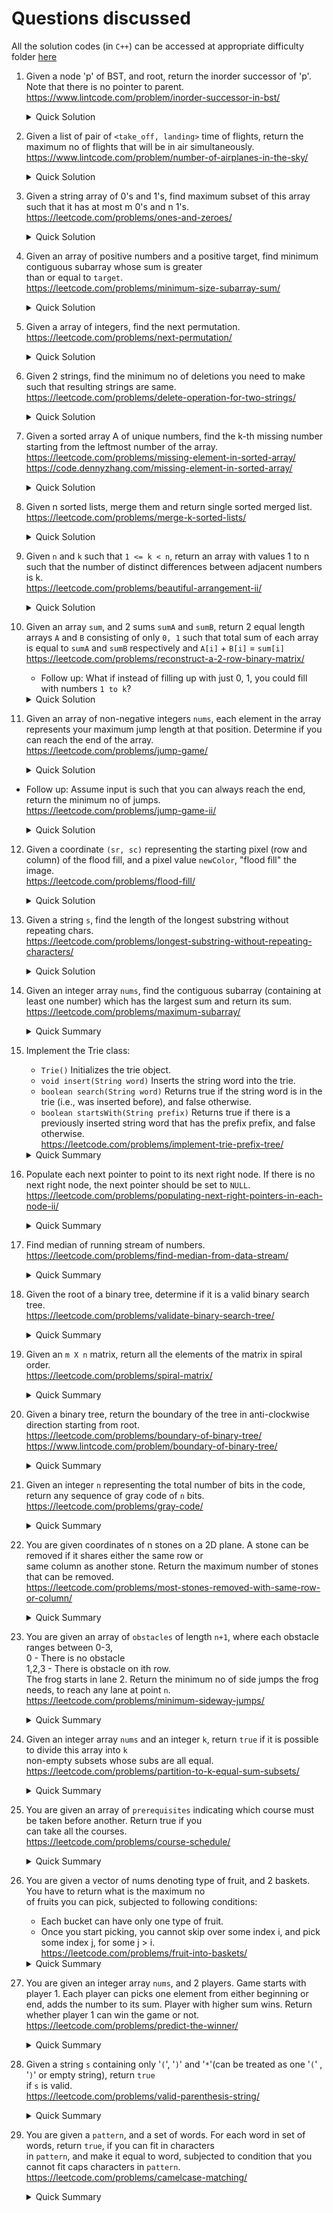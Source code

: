 # Questions discussed

All the solution codes (in `C++`) can be accessed at appropriate difficulty folder [here](https://github.com/anuragtomer/practice_coding/tree/master/leetcode)
1. Given a node 'p' of BST, and root, return the inorder successor of 'p'. Note that there is no pointer to parent.  
https://www.lintcode.com/problem/inorder-successor-in-bst/     
    <details>
        <summary>Quick Solution</summary>

    - If given node has right child, return the left most child of right child of 'p'.
    - Otherwise, starting from root, push all the parents till 'p' in stack and pop till immediate 
      parent is successor (`p.val < parent.val`)

    </details>

2. Given a list of pair of `<take_off, landing>` time of flights, return the maximum no of flights that will be in air simultaneously.  
https://www.lintcode.com/problem/number-of-airplanes-in-the-sky/
    <details>
        <summary>Quick Solution</summary>
    
    - Sort on `take_off` time
    - Push one by one in min_heap. min heap is constructed on landing time. 
    - If start time of incoming flight is greater than landing time of top of heap, pop heap until 
      start time of incoming flight is less that landing time of top of heap (or heap is empty).  
      Idea is to find overlapping flights.
    - Keep track of heap size after every insertion. Max of this would be the answer.

    </details>

3. Given a string array of 0's and 1's, find maximum subset of this array such that it has at most m 0's and n 1's.  
https://leetcode.com/problems/ones-and-zeroes/
    <details>
        <summary>Quick Solution</summary>
    
    - DP problem (0-1 knapsack variant).
    - For each element of array, try to follow two paths. Either take this and see if at most 
      conditions are met or ignore current element and try to fulfill conditions from other elements.

    </details>
    
4. Given an array of positive numbers and a positive target, find minimum contiguous subarray whose sum is greater  
   than or equal to `target`.  
https://leetcode.com/problems/minimum-size-subarray-sum/
    <details>
        <summary>Quick Solution</summary>
    
    - 2 pointer problem/sliding window problem.
    - Keep 2 pointers. The idea is that subarray defined by these 2 pointers would be the subarray which satisfies the
      given conditions.
    - Traverse each value from one end to another. Increase your ending pointer if the sum is still less than `target`.
    - If by adding the next element, the sum is greater than target, increase the starting pointer which denotes you are
      shrinking the array from beginning.
    - At each point in time, keep track what is the largest subarray size you saw.
    
    </details>

5. Given a array of integers, find the next permutation.  
https://leetcode.com/problems/next-permutation/
    <details>
        <summary>Quick Solution</summary>
    
    - Starting from last to first, find first entry which is non-increasing.
    - Find smallest greater element than the value found in step `1`. Again do this from the end.
    - Swap elements from step `1` and step `2`.
    - Reverse the subarray after index from step `1`.

    </details>
    
6. Given 2 strings, find the minimum no of deletions you need to make such that resulting strings are same.  
https://leetcode.com/problems/delete-operation-for-two-strings/
    <details>
        <summary>Quick Solution</summary>
    
    - Modified LCS.
    - Find the longest common subsequence in 2 strings using DP.
    - return `size1 + size2 - 2*(lcs)`
    
    </details>
    
7. Given a sorted array A of unique numbers, find the k-th missing number starting from the leftmost number of the array.  
https://leetcode.com/problems/missing-element-in-sorted-array/
https://code.dennyzhang.com/missing-element-in-sorted-array/
    <details>
        <summary>Quick Solution</summary>
        
    - Binary search
    - If the missing no falls in left half, search the missing no in left half. If it falls in right half,
      change the no of missing no to-be-searched by how many missing nos are gone in left half.
    - At any point of time, missing_nos_in_range = highest_value - lowest_value + 1 - range_size;

    </details>
    
8. Given n sorted lists, merge them and return single sorted merged list.  
https://leetcode.com/problems/merge-k-sorted-lists/
    <details>
        <summary>Quick Solution</summary>
        
    - One solution is to use min heap to keep track of minimum out of each head of list.
    - Keep incrementing head of lists which is added to final result list.
    - Second solution is to build on mergeSort which works on 2 lists.
    - If there are more than 2 lists, divide the no of lists in half and apply mergeSort. Do this step recursively.
    
    </details>
    
9. Given `n` and `k` such that `1 <= k < n`, return an array with values 1 to n such that the number of distinct
   differences between adjacent numbers is k.  
https://leetcode.com/problems/beautiful-arrangement-ii/
    <details>
        <summary>Quick Solution</summary>
    
    - If k = 1, return numbers in increasing order from 1 to n.
    - Keep 2 variables pointing to 1 and n, lets say i = 1, j = n.
    - while k != 1, alternatively push i/j to result array. Increment i if i is pushed/ decrement j if j is pushed.
      Reduce k.
    - Do step 1 when k reaches 1.

    </details>

10. Given an array `sum`, and 2 sums `sumA` and `sumB`, return 2 equal length arrays `A` and `B` consisting of only
    `0, 1` such that total sum of each array is equal to `sumA` and `sumB` respectively and `A[i]` + `B[i]` = `sum[i]`  
    https://leetcode.com/problems/reconstruct-a-2-row-binary-matrix/
    - Follow up: What if instead of filling up with just 0, 1, you could fill with numbers `1 to k`?

    <details>
        <summary>Quick Solution</summary>
        
    - At each index `i`, if `sum[i] == 2`, fill up `1` in both arrays `A` and `B`, and reduce `sumA` and `sumB` by 1.
    - If `sum[i] == 0`, fill up `0` in both arrays `A` and `B`.
    - if `sum[i] == 1`, fill up `1` in the array which has higher remaining sum.
    - at the end, check if sumA and sumB is zero.

    - TODO: Work out follow up question solution.
    
    </summary>

11. Given an array of non-negative integers `nums`, each element in the array represents your maximum jump length at 
    that position. Determine if you can reach the end of the array.  
https://leetcode.com/problems/jump-game/
    <details>
        <summary>Quick Solution</summary>
        
    - Start with `reach = 0`, meaning I can reach 0th index always.
    - Run loop starting from 0 upto `reach`.
    - Update `reach` to be maximum of `(i + nums[i])`, `reach`.
    - If `reach` >= size of array, then you can reach the end, otherwise return `false`.
    
    </summary>
    
- Follow up: Assume input is such that you can always reach the end, return the minimum no of jumps.  
      https://leetcode.com/problems/jump-game-ii/
      
    <details>
        <summary>Quick Solution</summary>
        
    - Keep track of what is the farthest I could go if I took a jump from any node seen till now, lets call this `farthest`.
    - Keep track of what is the farthest I could go if I just stuck with the first index, lets call this `currentFarthest`.
    - For each number in array, do the following:
        - Update `farthest` to max of `(farthest, i + nums[i])`.
        - If `current_index = currentFarthest`, i.e. this is the last index I could reach if I stick with my original 
          jump position. I'm now forced to take a jump. Set `no-of-jumps++`, and `currentFarthest = farthest`.
    - Return `no-of-jumps`.
     
     </details>

12. Given a coordinate `(sr, sc)` representing the starting pixel (row and column) of the flood fill, and a pixel value 
    `newColor`, "flood fill" the image.  
https://leetcode.com/problems/flood-fill/
    <details>
        <summary>Quick Solution</summary>
        
    - Starting from given pixel, do a dfs to neighboring nodes (below step 2).
    - If current node has the original Color, change it to newColor and check for its neighboring nodes.
    
    </details>

13. Given a string `s`, find the length of the longest substring without repeating chars.  
https://leetcode.com/problems/longest-substring-without-repeating-characters/
    <details>
        <summary>Quick Solution</summary>
    
    - Maintain an hash for each character. Value of hash tells when was the last time I saw this character.
    - Do the following for each character in the input string:
        - The `lowerbound` of our unique-char-substring would be max of `(current_lowerbound, last_time_I_saw_this_char)`.
        - Update `last_time_I_saw_this_char` to `current Index`.
        - Update `longestLength` as max of `(current longestLength, current_index - lowerBound + 1)`.
    - Return `longestLength`.
    
    </details>

14. Given an integer array `nums`, find the contiguous subarray (containing at least one number) which has the largest
    sum and return its sum.  
https://leetcode.com/problems/maximum-subarray/
    <details>
        <summary>Quick Summary</summary>
        
    - Kadane's algorithm
    - Traverse the array from left to right.
    - For each element, either the maximum sum subarray starts from this location, or it extends the current running max sum subarray.
      i.e. `may-be-longest = max(num[i], may-be-longest + num[i])`
    - This new `may-be-longest` can be the maximum sum subarray. `actual-longest = max(may-be-longest, actual-longest)`

    </details>

15. Implement the Trie class:  
    - `Trie()` Initializes the trie object.
    - `void insert(String word)` Inserts the string word into the trie.
    - `boolean search(String word)` Returns true if the string word is in the trie (i.e., was inserted before), and 
      false otherwise.
    - `boolean startsWith(String prefix)` Returns true if there is a previously inserted string word that has the 
      prefix prefix, and false otherwise.  
https://leetcode.com/problems/implement-trie-prefix-tree/
    <details>
        <summary>Quick Summary</summary>
        
    - Create a Node with 26 next pointers and a bool to denote whether some word ends at this.
    - When inserting, go down the 26 pointers for each char of input array, creating new nodes if need be. Mark the last
      pointer to denotes some word ends there.
    - For searching, for each character in input array, go down the 26 pointers. If you cannot go down, return false. 
      If all the chars are traversed but the last node is not marked as end, then return false.
    - For prefix, same as above but if you could traverse all the chars of input, return true.
    
    </details>

16. Populate each next pointer to point to its next right node. If there is no next right node, the next pointer should 
    be set to `NULL`.  
https://leetcode.com/problems/populating-next-right-pointers-in-each-node-ii/
    <details>
        <summary>Quick Summary</summary>
        
    - Do a `node-right-left` (reverse pre-order) traversal.
    - For each node, link up its children.
    - Find a next node whose at least one child is alive.
    - Link up right most child to leftmost child of next.
    - Recursively continue step 2-4 for right child, then left child.
    
    Other solution is to use some extra data structure:  
    - Do level order traversal.
    - Maintain 2 queues, one for current level, another for next level.
    - Traverse each queue, for each node push its children to next queue, and link up this current queue elements. Don't
      push `null` pointers to queue.
    - Swap current queue with next level queue when current queue is empty, and clear next level queue.
    - Do step 3, 4 till both queues are empty.

    </details>

17. Find median of running stream of numbers.  
https://leetcode.com/problems/find-median-from-data-stream/
    <details>
        <summary>Quick Summary</summary>
        
    - Multiple ways to solve this problem.
    - Idea is to keep `O(1)` access to nos which can be median.
    - For each incoming number, it would either be left of median, or right of current median.
    - Assume you use heaps to maintain left subarray and right subarray, take one `min_heap` and another `max_heap`.
    - So, aim would be to keep median numbers at top of heap.
    - If the current number is less than top of `min heap`, push it to `max heap`, otherwise push the new element
      to `min heap`.
    - Rebalance the heaps if one heap size > other heap size by 1.
    - At any point if you want to return median, if heap sizes are same, return half of sum of top elements.
      Otherwise, return the top of larger heap.
    
    </details>

18. Given the root of a binary tree, determine if it is a valid binary search tree.  
https://leetcode.com/problems/validate-binary-search-tree/  
    <details>
        <summary>Quick Summary</summary>
        
    - Idea is to limit the range of values each node is allowed to take, and as soon as some node violates  this limit,
      return `false`.
    - Begin with `-inf` to `+inf` range as min and max for root.
    - When validating left subtree, limit the range to `min` to `root->val`.
    - When validating right subtree, limit the range to `root->val` to `max`.
    - Return `false` if any of the subtree violates the conditions.
  
    </details>  

19. Given an `m X n` matrix, return all the elements of the matrix in spiral order.  
https://leetcode.com/problems/spiral-matrix/  
    <details>
        <summary>Quick Summary</summary>
        
    - Idea is to traverse in spiral order, and updating the limits of row and columns as and when you reach the edge of
      current limits.
    - Keep track of what is the movement you are currently doing, and can you continue doing that movement.
    - If you hit the right limit, you should change your movement to down, and reduce right limit by one.
    - If you hit the down limit, you should change your movement to left, and reduce down limit by one.
    - If you hit the left limit, you should change your movement to up, and increase the left limit by one.
    - If you hit the up limit, you should change your movement to right, and increase the up limit by one.
    - And so on. Do this until you can do some movement.

    </details>

20. Given a binary tree, return the boundary of the tree in anti-clockwise direction starting from root.  
https://leetcode.com/problems/boundary-of-binary-tree/  
https://www.lintcode.com/problem/boundary-of-binary-tree/  
    <details>
        <summary>Quick Summary</summary>
        
    - Plain DFS.
    - Find left nodes of the tree(top-down), then leaves(left-right), and then right(bottom-up).
    - When traversing left nodes, if some node does not have a left node, go to its right.
    - When traversing right nodes, if some node does not have a right node, go it its left.
    
    </details>

21. Given an integer `n` representing the total number of bits in the code, return any sequence of gray code of `n` bits.  
https://leetcode.com/problems/gray-code/
    <details>
        <summary>Quick Summary</summary>
        
    - Trick question.
    - Observe the pattern: For 1 bit, the result is `[0, 1]`. For 2 bits, the result is `[00, 01, 11, 10]`, viz. 
      `[0 + [0, 1], 1 + reverse([0, 1])]`. For 3 bits, the result is `[000, 001, 011, 010, 110, 111, 101, 100]`, viz.,
      `[0 + [output of gray(2), 1 + reverse(gray(2)]`.
    - In effect, the recursive solution is find the gray code of n-1 bits. Push grey(n-1) to result. Then push `2^n + 
      reverse(gray(n-1))` to result.
    - Base condition is `gray(1) = [0, 1]`.
    
    </details>

22. You are given coordinates of n stones on a 2D plane. A stone can be removed if it shares either the same row or  
    same column as another stone. Return the maximum number of stones that can be removed.  
https://leetcode.com/problems/most-stones-removed-with-same-row-or-column/  
    <details>
        <summary>Quick Summary</summary>
        
    - Problem fits into template union-find algorithm.
    - We call a connected graph as an island.
    - One island must have at least one stone left.
    - The maximum stones can be removed = `total stones - total islands`.
    - Trick to treat 2D coordinates as a point in 1D plane:
        - Question has given that maximum value of coordinate can be 10000. So, treat `y` coordinate as point beyond 10000.
        - So, `x` coordinate is as is. But `y` coordinate is `11000(some no greater than 10000) + y`.
    - Now, link each x with its corresponding y, using `union-find` algorithm.
    - At the end, return `no_of_stones - no_of_connected_components`.
    
    </details>

23. You are given an array of `obstacles` of length `n+1`, where each obstacle ranges between 0-3,  
    0 - There is no obstacle  
    1,2,3 - There is obstacle on ith row.  
    The frog starts in lane 2. Return the minimum no of side jumps the frog needs, to reach any lane at point `n`.  
https://leetcode.com/problems/minimum-sideway-jumps/
    <details>
        <summary>Quick Summary</summary>
        
    - DP question.
    - Maintain a `min_jump` counter for each row, begin with {1, 0, 1}.
    - For each entry in obstacles array, check the following:
        - if kth row has obstacle, set `min_jump[k] = inf`
        - For each point which does not have obstacle, update `min_jump[i] = min(min_jump[i], min(min_jump[i+1], min_jump[i+2]) + 1)`
    - Return min of `min_jump`.
    
    </details>

24. Given an integer array `nums` and an integer `k`, return `true` if it is possible to divide this array into `k`  
    non-empty subsets whose subs are all equal.  
https://leetcode.com/problems/partition-to-k-equal-sum-subsets/
    <details>
        <summary>Quick Summary</summary>
        
    - DP. Try all subsets linearly and see if you've found k subsets.
    - NPC problem.
    - Maintain a bool `picked` array and `subsetSum` array.
    - For each unpicked num, mark it picked, push it to `subsetSum` array if possible(`subsetSub + num < targetsum`).  
      Otherwise, try the same with next element after marking current element unpicked, and removing it from current `subsetSum` index.
    - Recursively check if it is possible to push elements to some index of `subsetSum`.
    - If it is possible, return `true`, else `false`.
    
    </details>

25. You are given an array of `prerequisites` indicating which course must be taken before another. Return true if you  
    can take all the courses.  
https://leetcode.com/problems/course-schedule/  
    <details>
        <summary>Quick Summary</summary>
        
    - Basically, topological sorting question.
    - Create a dependency graph. And traverse it in dfs manner. If there is a loop, return false, else return true.
    
    </details>

26. You are given a vector of nums denoting type of fruit, and 2 baskets. You have to return what is the maximum no  
    of fruits you can pick, subjected to following conditions:
    - Each bucket can have only one type of fruit.
    - Once you start picking, you cannot skip over some index i, and pick some index j, for some j > i.  
https://leetcode.com/problems/fruit-into-baskets/  
    <details>
        <summary>Quick Summary</summary>
        
    - 2 pointer problem
    - Maintain a map (type_of_fruit->count) for each type of fruit you've picked.
    - Maintain a pointer j denoting the last element which is removed from map, inited to -1.
    - For each ith num in nums array, if the size of map > 2, keep incrementing j, and decrement the count of type of fruit an num[j].
    - If the count is 0, remove it from map. Push this new ith fruit in your map.
    - At each step, keep track of maxLength (i-j).
    - return maxLength.
    
    </details>

27. You are given an integer array `nums`, and 2 players. Game starts with player 1. Each player can picks one element 
    from either beginning or end, adds the number to its sum. Player with higher sum wins. Return whether player 1 can
    win the game or not.  
https://leetcode.com/problems/predict-the-winner/  
    <details>
        <summary>Quick Summary</summary>
        
    - Min-max problem
    - At each decision, try 2 paths for A. Either pick from beginning and see if you win. Or pick from last and see 
      if you win.
    - For B, try to win via both paths. Pick from beginning and try to win. And pick from end and try to win.
    - After each pick, let other player pick.
    - DP solution:
        - `dp(i, j) = max(nums[i] - dp(i+1, j), nums[j] - dp[i[j-1])`
        - Intuition is, you are adding `nums[i](or nums[j])` but will be losing out on `dp(i+1, j) (or dp[i][j-1])`.
        - return `dp[0][size] >= 0` if you want to find out if player 1 won., `dp[1][size] >= 0` if player 2 won.
    </details>

28. Given a string `s` containing only '`(`', '`)`' and '`*`'(can be treated as one '`(`' , '`)`' or empty string), return `true`   
    if `s` is valid.  
https://leetcode.com/problems/valid-parenthesis-string/  
    <details>
        <summary>Quick Summary</summary>
        
    - Try considering all * as close parenthesis, see if you close less than you open. If not, return false.
    - If 1 passes, from end of string, try considering all * as open parenthesis, and see if you have less close than 
      open. Return false if not.
    - Return true if you passed 2.  
      
    Another solution:
    - Maintain a range of minimum-maximum open parenthesis.
    - Lower limit of `minCount = 0` for following ops:
    - Do the following:
        - For each open parenthesis, increase `maxCount`, `minCount`.
        - For each close parenthesis, decrease `maxCount`, `minCount`.
        - For each *, increase `maxCount`, decrease `minCount`.
        - If at any point, `maxCount < 0`, return `false`.
    </details>

29. You are given a `pattern`, and a set of words. For each word in set of words, return `true`, if you can fit in characters  
    in `pattern`, and make it equal to word, subjected to condition that you cannot fit caps characters in `pattern`.  
https://leetcode.com/problems/camelcase-matching/  
    <details>
        <summary>Quick Summary</summary>
        
    - Greedy approach
    - For each char in word, if it matches currentChar of pattern, go ahead.
    - If current char in word is a caps char, but it does not match the current char of pattern, return false.
    - Do 2, 3 for each word.
    
    </details>
